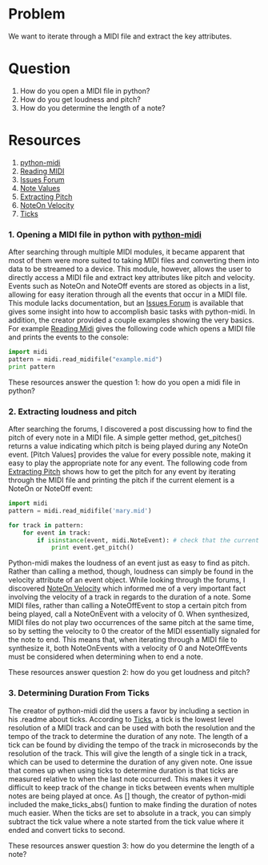 # Problem
We want to iterate through a MIDI file and extract the key attributes.

# Question
1. How do you open a MIDI file in python?
2. How do you get loudness and pitch?
3. How do you determine the length of a note?

# Resources
1. [python-midi]
2. [Reading MIDI]
3. [Issues Forum]
4. [Note Values]
5. [Extracting Pitch]
6. [NoteOn Velocity]
7. [Ticks]

### 1. Opening a MIDI file in python with [python-midi]
After searching through multiple MIDI modules, it became apparent that most of them were more suited to taking MIDI files and converting them into data to be streamed to a device. This module, however, allows the user to directly access a MIDI file and extract key attributes like pitch and velocity. Events such as NoteOn and NoteOff events are stored as objects in a list, allowing for easy iteration through all the events that occur in a MIDI file. This module lacks documentation, but an [Issues Forum] is available that gives some insight into how to accomplish basic tasks with python-midi. In addition, the creator provided a couple examples showing the very basics. For example [Reading Midi] gives the following code which opens a MIDI file and prints the events to the console:

```python
import midi
pattern = midi.read_midifile("example.mid")
print pattern
```

These resources answer the question 1: how do you open a midi file in python?

### 2. Extracting loudness and pitch
After searching the forums, I discovered a post discussing how to find the pitch of every note in a MIDI file. A simple getter method, get_pitches() returns a value indicating which pitch is being played during any NoteOn event. [Pitch Values] provides the value for every possible note, making it easy to play the appropriate note for any event. The following code from [Extracting Pitch] shows how to get the pitch for any event by iterating through the MIDI file and printing the pitch if the current element is a NoteOn or NoteOff event:

```python
import midi
pattern = midi.read_midifile('mary.mid')

for track in pattern:
    for event in track:
        if isinstance(event, midi.NoteEvent): # check that the current event is a NoteEvent, otherwise it won't have the method get_pitch() and we'll get an error
            print event.get_pitch()
```

Python-midi makes the loudness of an event just as easy to find as pitch. Rather than calling a method, though, loudness can simply be found in the velocity attribute of an event object. While looking through the forums, I discovered [NoteOn Velocity] which informed me of a very important fact involving the velocity of a track in regards to the duration of a note. Some MIDI files, rather than calling a NoteOffEvent to stop a certain pitch from being played, call a NoteOnEvent with a velocity of 0. When synthesized, MIDI files do not play two occurrences of the same pitch at the same time, so by setting the velocity to 0 the creator of the MIDI essentially signaled for the note to end. This means that, when iterating through a MIDI file to synthesize it, both NoteOnEvents with a velocity of 0 and NoteOffEvents must be considered when determining when to end a note. 

These resources answer question 2: how do you get loudness and pitch?


### 3. Determining Duration From Ticks
The creator of python-midi did the users a favor by including a section in his .readme about ticks. According to [Ticks], a tick is the lowest level resolution of a MIDI track and can be used with both the resolution and the tempo of the track to determine the duration of any note. The length of a tick can be found by dividing the tempo of the track in microseconds by the resolution of the track. This will give the length of a single tick in a track, which can be used to determine the duration of any given note. One issue that comes up when using ticks to determine duration is that ticks are measured relative to when the last note occurred. This makes it very difficult to keep track of the change in ticks between events when multiple notes are being played at once. As [] though, the creator of python-midi included the make_ticks_abs() funtion to make finding the duration of notes much easier. When the ticks are set to absolute in a track, you can simply subtract the tick value where a note started from the tick value where it ended and convert ticks to second.

These resources answer question 3: how do you determine the length of a note?

[python-midi]: https://github.com/vishnubob/python-midi
[Reading Midi]: https://github.com/vishnubob/python-midi/blob/master/examples/example_2.py
[Issues Forum]: https://github.com/vishnubob/python-midi/issues/
[Note Values]: http://newt.phys.unsw.edu.au/jw/notes.html
[Extracting Pitch]: https://github.com/vishnubob/python-midi/issues/38
[NoteOn Velocity]: https://github.com/vishnubob/python-midi/issues/13
[Ticks]: https://github.com/vishnubob/python-midi#Side_Note_What_is_a_MIDI_Tick
